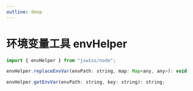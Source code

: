 ```yaml
---
outline: deep
---
```


# 环境变量工具 envHelper

```js
import { envHelper } from "jswiss/node";

envHelper.replaceEnvVar(envPath: string, map: Map<any, any>): void

envHelper.getEnvVar(envPath: string, key: string): string;
```
